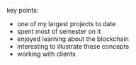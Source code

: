 key points:
- one of my largest projects to date
- spent most of semester on it
- enjoyed learning about the blockchain
- interesting to illustrate these concepts
- working with clients
